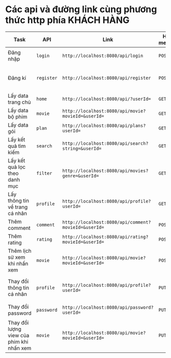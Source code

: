 # Các api và đường link cùng phương thức http phía KHÁCH HÀNG
|Task             | API             | Link                                 | Http method | Request Body|
|-----------------|-----------------|--------------------------------------|-------------|-------------|
| Đăng nhập | `login` | `http://localhost:8080/api/login` | `POST` | `JSON{"username": "?", "password": "?"}` |
| Đăng kí | `register` | `http://localhost:8080/api/register` | `POST` | `JSON{"username": "?", "firstName": "?", "lastName": "?", "email": "?", "password": "?"}` |
| Lấy data trang chủ | `home` | `http://localhost:8080/api/?userId=` | `GET` |  |
| Lấy data bộ phim | `movie` | `http://localhost:8080/api/movie?movieId=&userId=` | `GET` |  |
| Lấy data gói| `plan` | `http://localhost:8080/api/plans?userId=` | `GET` |  |
| Lấy kết quả tìm kiếm| `search` | `http://localhost:8080/api/search?string=&userId=` | `GET` |  |
| Lấy kết quả lọc theo danh mục | `filter` | `http://localhost:8080/api/movies?genre=&userId=` | `GET` |  |
| Lấy thông tin về trang cá nhân | `profile` | `http://localhost:8080/api/profile?userId=` | `GET` |  |
| Thêm comment | `comment` | `http://localhost:8080/api/comment?movieId=&userId=` | `POST` | `JSON{"cmtText": "?"}`||
| Thêm rating | `rating` | `http://localhost:8080/api/rating?movieId=&userId=` | `POST` | `JSON{"rating": ?}`||
| Thêm lịch sử xem khi nhấn xem | `movie` | `http://localhost:8080/api/movie?movieId=&userId=` | `POST` |  |
| Thay đổi thông tin cá nhân | `profile` | `http://localhost:8080/api/profile?userId=` | `PUT` | `JSON{"firstName": "?", "lastName": "?", "email": "?"} - cái nào không có thì không cho vào` |
| Thay đổi password | `password` | `http://localhost:8080/api/password?userId=` | `PUT` | `JSON{"oldPassword": "?", "newPassword": "?"}` |
| Thay đổi lượng view của phim khi nhấn xem | `movie` | `http://localhost:8080/api/movie?movieId=&userId=` | `PUT` |  |